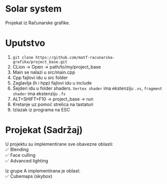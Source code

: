 # Solar system
Projekat iz Računarske grafike.  
# Uputstvo
1. `git clone https://github.com/matf-racunarska-grafika/project_base.git`
2. CLion -> Open -> path/to/my/project_base
3. Main se nalazi u src/main.cpp
4. Cpp fajlovi idu u src folder
5. Zaglavlja (h i hpp) fajlovi idu u include
6. Šejderi idu u folder shaders. `Vertex shader` ima ekstenziju `.vs`, `fragment shader` ima ekstenziju `.fs`
7. ALT+SHIFT+F10 -> project_base -> run
8. Kretanje uz pomoć strelica na tastaturi
9. Izlazak iz programa na ESC  

# Projekat (Sadržaj)
U projektu su implementirane sve obavezne oblasti:  
:white_check_mark: Blending  
:white_check_mark: Face culling  
:white_check_mark: Advanced lighting    
  
Iz grupe A implementirana je oblast:  
:white_check_mark: Cubemaps (skybox)

